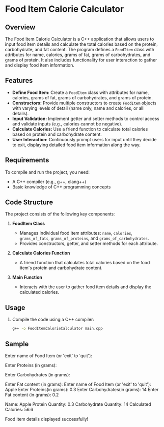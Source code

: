 # Food Item Calorie Calculator

## Overview

The Food Item Calorie Calculator is a C++ application that allows users to input food item details and calculate the total calories based on the protein, carbohydrate, and fat content. The program defines a `FoodItem` class with attributes for name, calories, grams of fat, grams of carbohydrates, and grams of protein. It also includes functionality for user interaction to gather and display food item information.

## Features

- **Define Food Item:** Create a `FoodItem` class with attributes for name, calories, grams of fat, grams of carbohydrates, and grams of protein.
- **Constructors:** Provide multiple constructors to create `FoodItem` objects with varying levels of detail (name only, name and calories, or all details).
- **Input Validation:** Implement getter and setter methods to control access and validate inputs (e.g., calories cannot be negative).
- **Calculate Calories:** Use a friend function to calculate total calories based on protein and carbohydrate content.
- **User Interaction:** Continuously prompt users for input until they decide to exit, displaying detailed food item information along the way.

## Requirements

To compile and run the project, you need:

- A C++ compiler (e.g., g++, clang++)
- Basic knowledge of C++ programming concepts

## Code Structure

The project consists of the following key components:

1. **FoodItem Class**
   - Manages individual food item attributes: `name`, `calories`, `grams_of_fats`, `grams_of_proteins`, and `grams_of_carbohydrates`.
   - Provides constructors, getter, and setter methods for each attribute.

2. **Calculate Calories Function**
   - A friend function that calculates total calories based on the food item's protein and carbohydrate content.

3. **Main Function**
   - Interacts with the user to gather food item details and display the calculated calories.

## Usage

1. Compile the code using a C++ compiler:

   ```bash
   g++ -o FoodItemCalorieCalculator main.cpp
   
## Sample
Enter name of Food Item (or 'exit' to 'quit'):

Enter Proteins (in grams):

Enter Carbohydrates (in grams):

Enter Fat content (in grams):
Enter name of Food Item (or 'exit' to 'quit'): Apple
Enter Proteins(in grams): 0.3
Enter Carbohydrates(in grams): 14
Enter Fat content (in grams): 0.2


Name: Apple
Protein Quantity: 0.3
Carbohydrate Quantity: 14
Calculated Calories: 56.6

Food item details displayed successfully!
